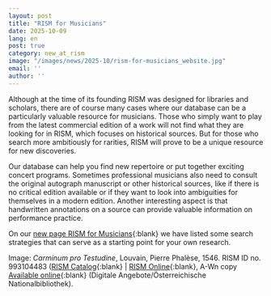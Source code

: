 ```yaml
---
layout: post
title: "RISM for Musicians"
date: 2025-10-09
lang: en
post: true
category: new_at_rism
image: "/images/news/2025-10/rism-for-musicians_website.jpg"
email: ''
author: ''
---
```


Although at the time of its founding RISM was designed for libraries and scholars, there are of course many cases where our database can be a particularly valuable resource for musicians. Those who simply want to play from the latest commercial edition of a work will not find what they are looking for in RISM, which focuses on historical sources. But for those who search more ambitiously for rarities, RISM will prove to be a unique resource for new discoveries.

Our database can help you find new repertoire or put together exciting concert programs. Sometimes professional musicians also need to consult the original autograph manuscript or other historical sources, like if there is no critical edition available or if they want to look into ambiguities for themselves in a modern edition. Another interesting aspect is that handwritten annotations on a source can provide valuable information on performance practice.

On our [new page RISM for Musicians](/community/rism-for-musicians.html){:blank} we have listed some search strategies that can serve as a starting point for your own research.

Image: _Carminum pro Testudine_, Louvain, Pierre Phalèse, 1546. RISM ID no. 993104483 ([RISM Catalog](https://opac.rism.info/id/rismid/rism993104830){:blank} \| [RISM Online](https://rism.online/sources/993104483){:blank}, A-Wn copy [Available online](https://digital.onb.ac.at/rep/access/open/1321DD01){:blank} (Digitale Angebote/Österreichische Nationalbibliothek).

